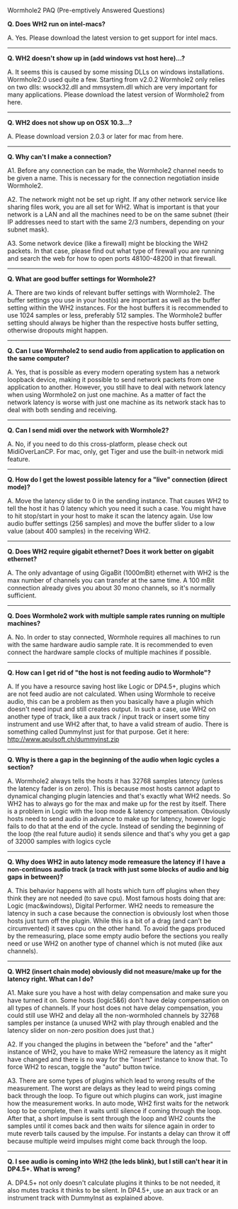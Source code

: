 Wormhole2 PAQ (Pre-emptively Answered Questions)

**Q. Does WH2 run on intel-macs?**

A. Yes. Please download the latest version to get support for intel macs.


---


**Q. WH2 doesn't show up in (add windows vst host here)...?**

A. It seems this is caused by some missing DLLs on windows installations. Wormhole2.0 used quite a few. Starting from v2.0.2 Wormhole2 only relies on two dlls: wsock32.dll and mmsystem.dll which are very important for many applications. Please download the latest version of Wormhole2 from here.


---


**Q. WH2 does not show up on OSX 10.3...?**

A. Please download version 2.0.3 or later for mac from here.


---


**Q. Why can't I make a connection?**

A1. Before any connection can be made, the Wormhole2 channel needs to be given a name. This is necessary for the connection negotiation inside Wormhole2.

A2. The network might not be set up right. If any other network service like sharing files work, you are all set for WH2. What is important is that your network is a LAN and all the machines need to be on the same subnet (their IP addresses need to start with the same 2/3 numbers, depending on your subnet mask).

A3. Some network device (like a firewall) might be blocking the WH2 packets. In that case, please find out what type of firewall you are running and search the web for how to open ports 48100-48200 in that firewall.


---


**Q. What are good buffer settings for Wormhole2?**

A. There are two kinds of relevant buffer settings with Wormhole2. The buffer settings you use in your host(s) are important as well as the buffer setting within the WH2 instances. For the host buffers it is recommended to use 1024 samples or less, preferably 512 samples. The Wormhole2 buffer setting should always be higher than the respective hosts buffer setting, otherwise dropouts might happen.


---


**Q. Can I use Wormhole2 to send audio from application to application on the same computer?**

A. Yes, that is possible as every modern operating system has a network loopback device, making it possible to send network packets from one application to another. However, you still have to deal with network latency when using Wormhole2 on just one machine. As a matter of fact the network latency is worse with just one machine as its network stack has to deal with both sending and receiving.


---


**Q. Can I send midi over the network with Wormhole2?**

A. No, if you need to do this cross-platform, please check out MidiOverLanCP. For mac, only, get Tiger and use the built-in network midi feature.


---


**Q. How do I get the lowest possible latency for a "live" connection (direct mode)?**

A. Move the latency slider to 0 in the sending instance. That causes WH2 to tell the host it has 0 latency which you need it such a case. You might have to hit stop/start in your host to make it scan the latency again. Use low audio buffer settings (256 samples) and move the buffer slider to a low value (about 400 samples) in the receiving WH2.


---


**Q. Does WH2 require gigabit ethernet? Does it work better on gigabit ethernet?**

A. The only advantage of using GigaBit (1000mBit) ethernet with WH2 is the max number of channels you can transfer at the same time. A 100 mBit connection already gives you about 30 mono channels, so it's normally sufficient.


---


**Q. Does Wormhole2 work with multiple sample rates running on multiple machines?**

A. No. In order to stay connected, Wormhole requires all machines to run with the same hardware audio sample rate. It is recommended to even connect the hardware sample clocks of multiple machines if possible.


---


**Q. How can I get rid of "the host is not feeding audio to Wormhole"?**

A. If you have a resource saving host like Logic or DP4.5+, plugins which are not feed audio are not calculated. When using Wormhole to receive audio, this can be a problem as then you basically have a plugin which doesn't need input and still creates output. In such a case, use WH2 on another type of track, like a aux track / input track or insert some tiny instrument and use WH2 after that, to have a valid stream of audio. There is something called DummyInst just for that purpose. Get it here: http://www.apulsoft.ch/dummyinst.zip


---


**Q. Why is there a gap in the beginning of the audio when logic cycles a section?**

A. Wormhole2 always tells the hosts it has 32768 samples latency (unless the latency fader is on zero). This is because most hosts cannot adapt to dynamical changing plugin latencies and that's exactly what WH2 needs. So WH2 has to always go for the max and make up for the rest by itself. There is a problem in Logic with the loop mode & latency compensation. Obviously hosts need to send audio in advance to make up for latency, however logic fails to do that at the end of the cycle. Instead of sending the beginning of the loop (the real future audio) it sends silence and that's why you get a gap of 32000 samples with logics cycle


---


**Q. Why does WH2 in auto latency mode remeasure the latency if I have a non-continuos audio track (a track with just some blocks of audio and big gaps in between)?**

A. This behavior happens with all hosts which turn off plugins when they think they are not needed (to save cpu). Most famous hosts doing that are: Logic (mac&windows), Digital Performer. WH2 needs to remeasure the latency in such a case because the connection is obviously lost when those hosts just turn off the plugin. While this is a bit of a drag (and can't be circumvented) it saves cpu on the other hand. To avoid the gaps produced by the remeasuring, place some empty audio before the sections you really need or use WH2 on another type of channel which is not muted (like aux channels).


---


**Q. WH2 (insert chain mode) obviously did not measure/make up for the latency right. What can I do?**

A1. Make sure you have a host with delay compensation and make sure you have turned it on. Some hosts (logic5&6) don't have delay compensation on all types of channels. If your host does not have delay compensation, you could still use WH2 and delay all the non-wormholed channels by 32768 samples per instance (a unused WH2 with play through enabled and the latency slider on non-zero position does just that.)

A2. If you changed the plugins in between the "before" and the "after" instance of WH2, you have to make WH2 remeasure the latency as it might have changed and there is no way for the "insert" instance to know that.  To force WH2 to rescan, toggle the "auto" button twice.

A3. There are some types of plugins which lead to wrong results of the measurement. The worst are delays as they lead to weird pings coming back through the loop. To figure out which plugins can work, just imagine how the measurement works. In auto mode, WH2 first waits for the network loop to be complete, then it waits until silence if coming through the loop. After that, a short impulse is sent through the loop and WH2 counts the samples until it comes back and then waits for silence again in order to mute reverb tails caused by the impulse. For instants a delay can throw it off because multiple weird impulses might come back through the loop.


---


**Q. I see audio is coming into WH2 (the leds blink), but I still can't hear it in DP4.5+. What is wrong?**

A. DP4.5+ not only doesn't calculate plugins it thinks to be not needed, it also mutes tracks it thinks to be silent. In DP4.5+, use an aux track or an instrument track with DummyInst as explained above.